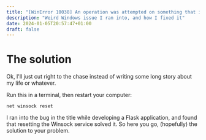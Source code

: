 ```yaml
---
title: "[WinError 10038] An operation was attempted on something that is not a socket"
description: "Weird Windows issue I ran into, and how I fixed it"
date: 2024-01-05T20:57:47+01:00
draft: false
---
```


# The solution

Ok, I'll just cut right to the chase instead of writing some long story about my life or whatever.

Run this in a terminal, then restart your computer:

```
net winsock reset
```

I ran into the bug in the title while developing a Flask application, and found that resetting the Winsock service solved it. So here you go, (hopefully) the solution to your problem.
